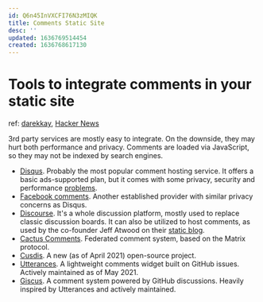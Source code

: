```yaml
---
id: Q6n45InVXCFI76N3zMIQK
title: Comments Static Site
desc: ''
updated: 1636769514454
created: 1636768617130
---
```

# Tools to integrate comments in your static site

ref: [darekkay](https://darekkay.com/blog/static-site-comments/), [Hacker News](https://news.ycombinator.com/item?id=29189923)


3rd party services are mostly easy to integrate. On the downside, they may hurt both performance and privacy. Comments are loaded via JavaScript, so they may not be indexed by search engines.

- [Disqus](https://disqus.com/). Probably the most popular comment hosting service. It offers a basic ads-supported plan, but it comes with some privacy, security and performance [problems](https://notes.ayushsharma.in/2017/09/im-killing-disqus-comments-on-my-blog-heres-why).
- [Facebook comments](https://developers.facebook.com/docs/plugins/comments). Another established provider with similar privacy concerns as Disqus.
- [Discourse](https://www.discourse.org/). It's a whole discussion platform, mostly used to replace classic discussion boards. It can also be utilized to host comments, as used by the co-founder Jeff Atwood on their [static blog](https://blog.codinghorror.com/).
- [Cactus Comments](https://cactus.chat/). Federated comment system, based on the Matrix protocol.
- [Cusdis](https://cusdis.com/). A new (as of April 2021) open-source project.
- [Utterances](https://utteranc.es/). A lightweight comments widget built on GitHub issues. Actively maintained as of May 2021.
- [Giscus](https://giscus.app/). A comment system powered by GitHub discussions. Heavily inspired by Utterances and actively maintained.

